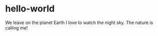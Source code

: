 # hello-world
We leave on the planet Earth
I love to watch the night sky.
The nature is calling me!
